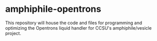 # amphiphile-opentrons
This repository will house the code and files for programming and
optimizing the Opentrons liquid handler for CCSU's amphiphile/vesicle
project.
